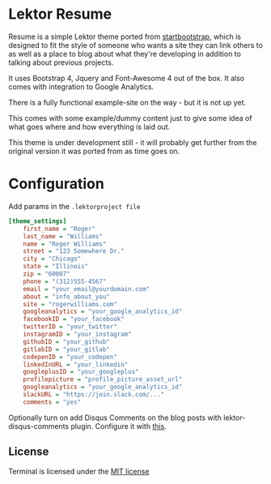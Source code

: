 # Lektor Resume

Resume is a simple Lektor theme ported from [startbootstrap](https://startbootstrap.com), which is designed to fit the style of someone who wants a site they can link others to as well as a place to blog about what they're developing in addition to talking about previous projects.

It uses Bootstrap 4, Jquery and Font-Awesome 4 out of the box. It also comes with integration to Google Analytics.

There is a fully functional example-site on the way - but it is not up yet.

This comes with some example/dummy content just to give some idea of what goes where and how everything is laid out.

This theme is under development still - it will probably get further from the original version it was ported from as time goes on.

# Configuration

Add params in the `.lektorproject file`

```ini
[theme_settings]
	first_name = "Roger"
	last_name = "Williams"
	name = "Roger Williams"
	street = "123 Somewhere Dr."
	city = "Chicago"
	state = "Illinois" 
	zip = "60007"
	phone = "(312)555-4567"
	email = "your_email@yourdomain.com"
	about = "info_about_you"		
	site = "rogerwilliams.com"
	googleanalytics = "your_google_analytics_id"
	facebookID = "your_facebook"
	twitterID = "your_twitter"
	instagramID = "your_instagram"
	githubID = "your_github"
	gitlabID = "your_gitlab"
	codepenID = "your_codepen"
	linkedInURL = "your_linkedin"
	googleplusID = "your_googleplus"
	profilepicture = "profile_picture_asset_url"
	googleanalytics = "your_google_analytics_id"
	slackURL = "https://join.slack.com/..."
	comments = "yes"	
```

Optionally turn on add Disqus Comments on the blog posts with lektor-disqus-comments plugin. Configure it with [this](https://github.com/lektor/lektor-disqus-comments#lektor-disqus-comments).

## License

Terminal is licensed under the [MIT license](LICENSE.md)